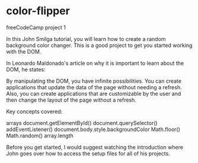 # color-flipper

freeCodeCamp project 1

In this John Smilga tutorial, you will learn how to create a random background color changer. This is a good project to get you started working with the DOM.

In Leonardo Maldonado's article on why it is important to learn about the DOM, he states:

By manipulating the DOM, you have infinite possibilities. You can create applications that update the data of the page without needing a refresh. Also, you can create applications that are customizable by the user and then change the layout of the page without a refresh.

Key concepts covered:

arrays
document.getElementById()
document.querySelector()
addEventListener()
document.body.style.backgroundColor
Math.floor()
Math.random()
array.length

Before you get started, I would suggest watching the introduction where John goes over how to access the setup files for all of his projects.

